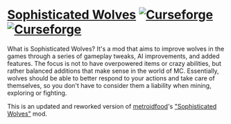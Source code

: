 # [Sophisticated Wolves](http://sophisticated-wolves.nightkosh.com/) [![Curseforge](http://cf.way2muchnoise.eu/full_sophisticated-wolves_downloads.svg)](https://minecraft.curseforge.com/projects/sophisticated-wolves) [![Curseforge](http://cf.way2muchnoise.eu/versions/For%20MC_sophisticated-wolves_all.svg)](https://minecraft.curseforge.com/projects/sophisticated-wolves)

What is Sophisticated Wolves? It's a mod that aims to improve wolves in the games through a series of gameplay tweaks, AI improvements, and added features. The focus is not to have overpowered items or crazy abilities, but rather balanced additions that make sense in the world of MC. Essentially, wolves should be able to better respond to your actions and take care of themselves, so you don't have to consider them a liability when mining, exploring or fighting.

This is an updated and reworked version of [metroidfood](http://www.minecraftforum.net/members/metroidfood)'s ["Sophisticated Wolves"](http://www.minecraftforum.net/forums/mapping-and-modding/minecraft-mods/1276521) mod.
